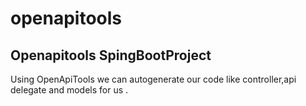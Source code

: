 # openapitools
Openapitools SpingBootProject 
----------------------------------------------------------------------------------

Using OpenApiTools we can autogenerate our code like controller,api delegate and models for us .

